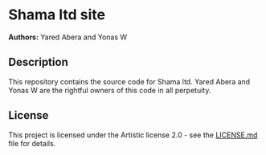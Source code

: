 # Shama ltd site

**Authors:** Yared Abera and Yonas W

## Description

This repository contains the source code for Shama ltd. Yared Abera and Yonas W are the rightful owners of this code in all perpetuity.

## License

This project is licensed under the Artistic license 2.0 - see the [LICENSE.md](LICENSE.md) file for details.
